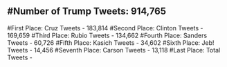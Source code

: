 #Number of Trump Tweets: 914,765
---
#First Place: Cruz Tweets - 183,814
#Second Place: Clinton Tweets - 169,659
#Third Place: Rubio Tweets - 134,662
#Fourth Place: Sanders Tweets - 60,726
#Fifth Place: Kasich Tweets - 34,602
#Sixth Place: Jeb! Tweets - 14,456
#Seventh Place: Carson Tweets - 13,118
#Last Place: Total Tweets -  

